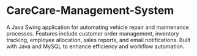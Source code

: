 # CareCare-Management-System
A Java Swing application for automating vehicle repair and maintenance processes. Features include customer order management, inventory tracking, employee allocation, sales reports, and email notifications. Built with Java and MySQL to enhance efficiency and workflow automation.
